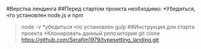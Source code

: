 #Верстка лендинга
##Перед стартом проекта необходимо:
*Убедиться, что установлен node.js и npm
>node -v
*убедиться что установлен gulp
##Инструкция для старта проекта
*Клонировать данный репозитория
>git clone https://github.com/Serafim1979/typesetting_landing.git
